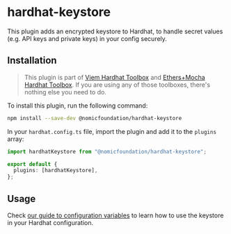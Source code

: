 # hardhat-keystore

This plugin adds an encrypted keystore to Hardhat, to handle secret values (e.g. API keys and private keys) in your config securely.

## Installation

> This plugin is part of [Viem Hardhat Toolbox](https://hardhat.org/plugins/nomicfoundation-hardhat-toolbox-viem) and [Ethers+Mocha Hardhat Toolbox](https://hardhat.org/plugins/nomicfoundation-hardhat-toolbox-mocha-ethers). If you are using any of those toolboxes, there's nothing else you need to do.

To install this plugin, run the following command:

```bash
npm install --save-dev @nomicfoundation/hardhat-keystore
```

In your `hardhat.config.ts` file, import the plugin and add it to the `plugins` array:

```ts
import hardhatKeystore from "@nomicfoundation/hardhat-keystore";

export default {
  plugins: [hardhatKeystore],
};
```

## Usage

Check [our guide to configuration variables](https://hardhat.org/docs/learn-more/configuration-variables) to learn how to use the keystore in your Hardhat configuration.

